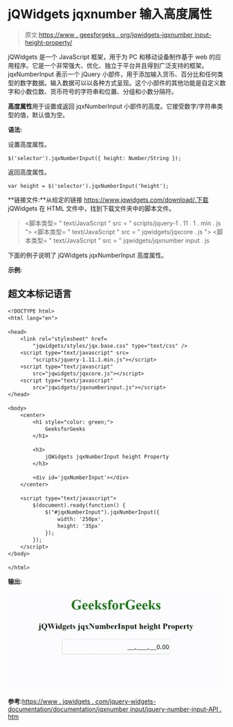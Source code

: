 # jQWidgets jqxnumber 输入高度属性

> 原文:[https://www . geesforgeks . org/jqwidgets-jqxnumber input-height-property/](https://www.geeksforgeeks.org/jqwidgets-jqxnumberinput-height-property/)

jQWidgets 是一个 JavaScript 框架，用于为 PC 和移动设备制作基于 web 的应用程序。它是一个非常强大、优化、独立于平台并且得到广泛支持的框架。jqxNumberInput 表示一个 jQuery 小部件，用于添加输入货币、百分比和任何类型的数字数据。输入数据可以以各种方式呈现。这个小部件的其他功能是自定义数字和小数位数、货币符号的字符串和位置、分组和小数分隔符。

**高度属性**用于设置或返回 jqxNumberInput 小部件的高度。它接受数字/字符串类型的值，默认值为空。

**语法:**

设置高度属性。

```
$('selector').jqxNumberInput({ height: Number/String });
```

返回高度属性。

```
var height = $('selector').jqxNumberInput('height');
```

**链接文件:**从给定的链接 https://www.jqwidgets.com/download/.下载 jQWidgets 在 HTML 文件中，找到下载文件夹中的脚本文件。

> <link rel="”stylesheet”" href="”jqwidgets/styles/jqx.base.css”" type="”text/css”">
> <脚本类型= " text/JavaScript " src = " scripts/jquery-1 . 11 . 1 . min . js "></脚本类型>
> <脚本类型= " text/JavaScript " src = " jqwidgets/jqxcore . js "></脚本类型>
> <脚本类型= " text/JavaScript " src = " jqwidgets/jqxnumber input . js

下面的例子说明了 jQWidgets jqxNumberInput 高度属性。

**示例:**

## 超文本标记语言

```
<!DOCTYPE html>
<html lang="en">

<head>
    <link rel="stylesheet" href=
        "jqwidgets/styles/jqx.base.css" type="text/css" />
    <script type="text/javascript" src=
        "scripts/jquery-1.11.1.min.js"></script>
    <script type="text/javascript" 
        src="jqwidgets/jqxcore.js"></script>
    <script type="text/javascript" 
        src="jqwidgets/jqxnumberinput.js"></script>
</head>

<body>
    <center>
        <h1 style="color: green;">
            GeeksforGeeks
        </h1>

        <h3>
            jQWidgets jqxNumberInput height Property
        </h3>

        <div id='jqxNumberInput'></div>
    </center>

    <script type="text/javascript">
        $(document).ready(function() {
            $("#jqxNumberInput").jqxNumberInput({
                width: '250px',
                height: '35px'
            });
        });
    </script>
</body>

</html>
```

**输出:**

![](img/b3159c701358a5f5849996cc13a5a30d.png)

**参考:**[https://www . jqwidgets . com/jquery-widgets-documentation/documentation/jqxnumber input/jquery-number-input-API . htm](https://www.jqwidgets.com/jquery-widgets-documentation/documentation/jqxnumberinput/jquery-number-input-api.htm)